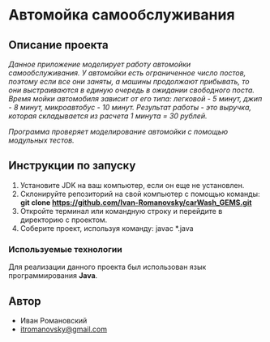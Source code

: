 # Автомойка самообслуживания
## Описание проекта
*Данное приложение моделирует работу автомойки самообслуживания. У автомойки есть ограниченное число постов, поэтому если все они заняты, а машины продолжают прибывать, то они выстраиваются в единую очередь в ожидании свободного поста. Время мойки автомобиля зависит от его типа: легковой - 5 минут, джип - 8 минут, микроавтобус - 10 минут. Результат работы - это выручка, которая складывается из расчета 1 минута = 30 рублей.*

*Программа проверяет моделирование автомойки с помощью модульных тестов.*

## Инструкции по запуску
1. Установите JDK на ваш компьютер, если он еще не установлен.
2. Склонируйте репозиторий на свой компьютер с помощью команды: **git clone https://github.com/Ivan-Romanovsky/carWash_GEMS.git**
3. Откройте терминал или командную строку и перейдите в директорию с проектом.
4. Соберите проект, используя команду: javac *.java


### Используемые технологии
Для реализации данного проекта был использован язык программирования **Java**.

## Автор
- Иван Романовский
- itromanovsky@gmail.com
